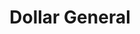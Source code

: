 ---
title: "Dollar General"
url: /indianapolis/dollar-general-pendleton-pike/
shop: variety store
---